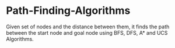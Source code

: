 # Path-Finding-Algorithms
Given set of nodes and the distance between them, it finds the path between the start node and goal node using BFS, DFS, A* and UCS Algorithms.
